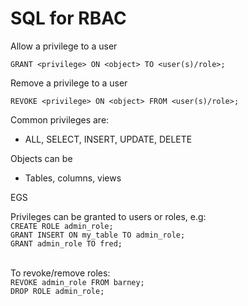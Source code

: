 # SQL for RBAC
Allow a privilege to a user 

`GRANT <privilege> ON <object> TO <user(s)/role>;`

Remove a privilege to a user 

`REVOKE <privilege> ON <object> FROM <user(s)/role>;`

Common privileges are:

*   ALL, SELECT, INSERT, UPDATE, DELETE

Objects can be

*   Tables, columns, views

EGS

Privileges can be granted to users or roles, e.g:  
`CREATE ROLE admin_role;`  
`GRANT INSERT ON my_table TO admin_role;`  
`GRANT admin_role TO fred;`  
 

To revoke/remove roles:  
`REVOKE admin_role FROM barney;`  
`DROP ROLE admin_role;`